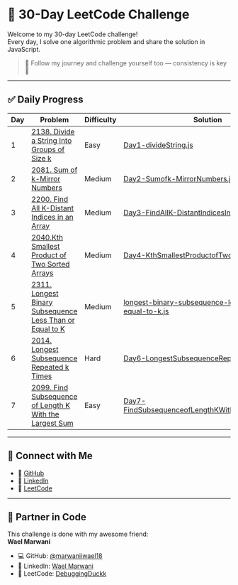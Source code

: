 # 🧠 30-Day LeetCode Challenge

Welcome to my 30-day LeetCode challenge!  
Every day, I solve one algorithmic problem and share the solution in JavaScript.

> 📌 Follow my journey and challenge yourself too — consistency is key 💪

---

## ✅ Daily Progress

| Day | Problem | Difficulty | Solution |
|-----|---------|------------|----------|
| 1 | [2138. Divide a String Into Groups of Size k](https://leetcode.com/problems/divide-a-string-into-groups-of-size-k/) | Easy | [Day1-divideString.js](./Day1-divideString.js) |
| 2 | [2081. Sum of k-Mirror Numbers](https://leetcode.com/problems/sum-of-k-mirror-numbers/submissions/1673690796/?envType=daily-question&envId=2025-06-23) | Medium | [Day2-Sumofk-MirrorNumbers.js](./Day2-Sumofk-MirrorNumbers.js) |
| 3 | [2200. Find All K-Distant Indices in an Array](https://leetcode.com/problems/find-all-k-distant-indices-in-an-array/description/?envType=daily-question&envId=2025-06-24) | Medium | [Day3-FindAllK-DistantIndicesInAnArray.js](./Day3-FindAllK-DistantIndicesInAnArray.js) |
| 4 | [2040.Kth Smallest Product of Two Sorted Arrays](https://leetcode.com/problems/kth-smallest-product-of-two-sorted-arrays/?envType=daily-question&envId=2025-06-25) | Medium | [Day4-KthSmallestProductofTwoSortedArrays.js](./Day4-KthSmallestProductofTwoSortedArrays.js) |
| 5 | [2311. Longest Binary Subsequence Less Than or Equal to K](https://leetcode.com/problems/longest-binary-subsequence-less-than-or-equal-to-k/description/?envType=daily-question&envId=2025-06-26) | Medium | [longest-binary-subsequence-less-than-or-equal-to-k.js](./longest-binary-subsequence-less-than-or-equal-to-k.js) |
| 6 | [2014. Longest Subsequence Repeated k Times](https://leetcode.com/problems/longest-subsequence-repeated-k-times/description/?envType=daily-question&envId=2025-06-27) | Hard | [Day6-LongestSubsequenceRepeatedkTimes.js](./Day6-LongestSubsequenceRepeatedkTimes.js) |
| 7 | [2099. Find Subsequence of Length K With the Largest Sum](https://leetcode.com/problems/find-subsequence-of-length-k-with-the-largest-sum/description/?envType=daily-question&envId=2025-06-28) | Easy | [Day7-FindSubsequenceofLengthKWiththeLargestSum.js](./Day7-FindSubsequenceofLengthKWiththeLargestSum.js) |
---

## 🔗 Connect with Me


- 🔗 [GitHub](https://github.com/Nihed-Abd)  
- 💼 [LinkedIn](https://www.linkedin.com/in/nihedbenabdennour/)  
- 🧠 [LeetCode](https://leetcode.com/u/nihed-abd/)
---

## 🤝 Partner in Code

This challenge is done with my awesome friend:  
**Wael Marwani**  
- 💻 GitHub: [@marwaniiwael18](https://github.com/marwaniiwael18)
- 👔 LinkedIn: [Wael Marwani](https://www.linkedin.com/in/wael-marwani-/)
- 🧩 LeetCode: [DebuggingDuckk](https://leetcode.com/u/DebuggingDuckk/)